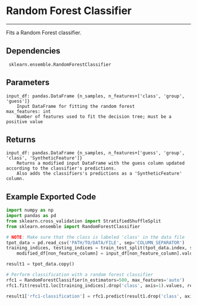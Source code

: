 # Random Forest Classifier
* * * 

Fits a Random Forest classifier.

## Dependencies 
     sklearn.ensemble.RandomForestClassifier


Parameters
----------
    input_df: pandas.DataFrame {n_samples, n_features+['class', 'group', 'guess']}
        Input DataFrame for fitting the random forest
    max_features: int
        Number of features used to fit the decision tree; must be a positive value

Returns
-------
    input_df: pandas.DataFrame {n_samples, n_features+['guess', 'group', 'class', 'SyntheticFeature']}
        Returns a modified input DataFrame with the guess column updated according to the classifier's predictions.
        Also adds the classifiers's predictions as a 'SyntheticFeature' column.


Example Exported Code
---------------------

```Python
import numpy as np
import pandas as pd
from sklearn.cross_validation import StratifiedShuffleSplit
from sklearn.ensemble import RandomForestClassifier

# NOTE: Make sure that the class is labeled 'class' in the data file
tpot_data = pd.read_csv('PATH/TO/DATA/FILE', sep='COLUMN_SEPARATOR')
training_indices, testing_indices = train_test_split(tpot_data.index, stratify=tpot_data['class'].values, train_size=0.75, test_size=0.25)
    modified_df[non_feature_column] = input_df[non_feature_column].values

result1 = tpot_data.copy()

# Perform classification with a random forest classifier
rfc1 = RandomForestClassifier(n_estimators=500, max_features='auto')
rfc1.fit(result1.loc[training_indices].drop('class', axis=1).values, result1.loc[training_indices, 'class'].values)

result1['rfc1-classification'] = rfc1.predict(result1.drop('class', axis=1).values)

```
